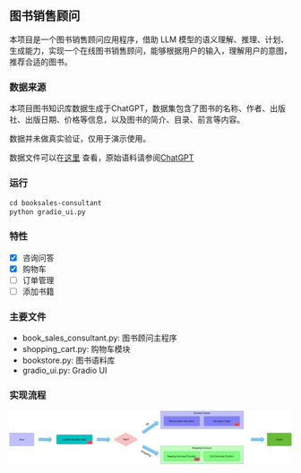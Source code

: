 ## 图书销售顾问

本项目是一个图书销售顾问应用程序，借助 LLM 模型的语义理解、推理、计划、生成能力，实现一个在线图书销售顾问，能够根据用户的输入，理解用户的意图，推荐合适的图书。

### 数据来源

本项目图书知识库数据生成于ChatGPT，数据集包含了图书的名称、作者、出版社、出版日期、价格等信息，以及图书的简介、目录、前言等内容。

数据并未做真实验证，仅用于演示使用。

数据文件可以在[这里](resources)
查看，原始语料请参阅[ChatGPT](https://chat.openai.com/share/5b031b99-8543-4cc7-835d-681880d4c236)

### 运行

```shell
cd booksales-consultant
python gradio_ui.py
```

### 特性

- [x] 咨询问答
- [x] 购物车
- [ ] 订单管理
- [ ] 添加书籍

### 主要文件

- book_sales_consultant.py: 图书顾问主程序
- shopping_cart.py: 购物车模块
- bookstore.py: 图书语料库
- gradio_ui.py: Gradio UI

### 实现流程

<img src="resources/flowchart.svg" alt="实现流程图">